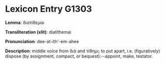 # Lexicon Entry G1303

**Lemma**: διατίθεμαι

**Transliteration (xlit)**: diatíthemai

**Pronunciation**: dee-at-ith'-em-ahee

**Description**:
middle voice from διά and τίθημι; to put apart, i.e. (figuratively) dispose (by assignment, compact, or bequest):--appoint, make, testator.
